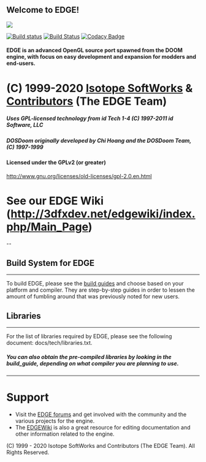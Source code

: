 Welcome to EDGE!
---------------------

![](https://a.fsdn.com/con/app/proj/edge2/screenshots/edgelogo6.png)

[![Build status](https://ci.appveyor.com/api/projects/status/ghevag13p9ue60no?svg=true)](https://ci.appveyor.com/project/raa-eruanna/hyper3dge) [![Build Status](https://travis-ci.org/3dfxdev/EDGE.svg?branch=master)](https://travis-ci.org/3dfxdev/EDGE) [![Codacy Badge](https://api.codacy.com/project/badge/Grade/cf7282627d254b89aa466d3291e8b8fe)](https://www.codacy.com/app/Corbachu/EDGE?utm_source=github.com&amp;utm_medium=referral&amp;utm_content=3dfxdev/EDGE&amp;utm_campaign=Badge_Grade)

#### EDGE is an advanced OpenGL source port spawned from the DOOM engine, with focus on easy development and expansion for modders and end-users.

# (C) 1999-2020 [Isotope SoftWorks](https://www.facebook.com/IsotopeSoftWorks/) & [Contributors](https://github.com/3dfxdev/hyper3DGE/blob/master/AUTHORS.md) (The EDGE Team)
##### Uses GPL-licensed technology from id Tech 1-4 (C) 1997-2011 id Software, LLC
##### DOSDoom originally developed by Chi Hoang and the DOSDoom Team, (C) 1997-1999
#### Licensed under the GPLv2 (or greater)
http://www.gnu.org/licenses/old-licenses/gpl-2.0.en.html
# See our EDGE Wiki (http://3dfxdev.net/edgewiki/index.php/Main_Page)
--

## Build System for EDGE
---
To build EDGE, please see the [build guides](https://github.com/3dfxdev/hyper3DGE/tree/master/build_guide) and choose
based on your platform and compiler. They are step-by-step guides
in order to lessen the amount of fumbling around that was previously
noted for new users.

## Libraries
---
For the list of libraries required by EDGE, please see the
following document: docs/tech/libraries.txt.
##### You can also obtain the pre-compiled libraries by looking in the build_guide, depending on what compiler you are planning to use.

---

# Support
* Visit the [EDGE forums](http://tdgmods.net/smf) and get involved with the
community and the various projects for the engine.
* The [EDGEWiki](http://3dfxdev.net/edgewiki) is also a great resource for
editing documentation and other information related to the engine.

(C) 1999 - 2020 Isotope SoftWorks and Contributors (The EDGE Team). All Rights Reserved.

